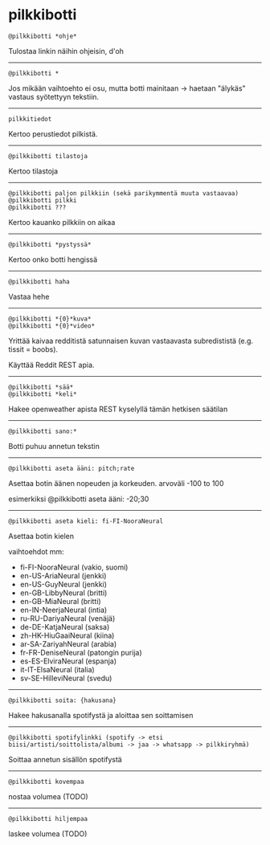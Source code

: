 # pilkkibotti
```
@pilkkibotti *ohje*
```
Tulostaa linkin näihin ohjeisin, d'oh

---
```
@pilkkibotti *
```
Jos mikään vaihtoehto ei osu, mutta botti mainitaan -> haetaan "älykäs" vastaus syötettyyn tekstiin.

---
```
pilkkitiedot
```
Kertoo perustiedot pilkistä.

---
```
@pilkkibotti tilastoja
```
Kertoo tilastoja

---
```
@pilkkibotti paljon pilkkiin (sekä parikymmentä muuta vastaavaa)
@pilkkibotti pilkki
@pilkkibotti ???
```
Kertoo kauanko pilkkiin on aikaa

---
```
@pilkkibotti *pystyssä*
```
Kertoo onko botti hengissä

---
```
@pilkkibotti haha
```
Vastaa hehe

---
```
@pilkkibotti *{0}*kuva*
@pilkkibotti *{0}*video*
```
Yrittää kaivaa redditistä satunnaisen kuvan vastaavasta subredististä (e.g. tissit = boobs).

Käyttää Reddit REST apia.

---
```
@pilkkibotti *sää*
@pilkkibotti *keli*
```
Hakee openweather apista REST kyselyllä tämän hetkisen säätilan

---
```
@pilkkibotti sano:*
```
Botti puhuu annetun tekstin

---
```
@pilkkibotti aseta ääni: pitch;rate
```
Asettaa botin äänen nopeuden ja korkeuden. arvoväli -100 to 100

esimerkiksi @pilkkibotti aseta ääni: -20;30

---
```
@pilkkibotti aseta kieli: fi-FI-NooraNeural
```
Asettaa botin kielen

vaihtoehdot mm:
* fi-FI-NooraNeural (vakio, suomi)
* en-US-AriaNeural (jenkki)
* en-US-GuyNeural (jenkki)
* en-GB-LibbyNeural (britti)
* en-GB-MiaNeural (britti)
* en-IN-NeerjaNeural (intia)
* ru-RU-DariyaNeural (venäjä)
* de-DE-KatjaNeural (saksa)
* zh-HK-HiuGaaiNeural (kiina)
* ar-SA-ZariyahNeural (arabia)
* fr-FR-DeniseNeural (patongin purija)
* es-ES-ElviraNeural (espanja)
* it-IT-ElsaNeural (italia)
* sv-SE-HilleviNeural (svedu)


---
```
@pilkkibotti soita: {hakusana}
```
Hakee hakusanalla spotifystä ja aloittaa sen soittamisen

---
```
@pilkkibotti spotifylinkki (spotify -> etsi biisi/artisti/soittolista/albumi -> jaa -> whatsapp -> pilkkiryhmä)
```
Soittaa annetun sisällön spotifystä

---
```
@pilkkibotti kovempaa
```
nostaa volumea (TODO)


---
```
@pilkkibotti hiljempaa
```
laskee volumea (TODO)

